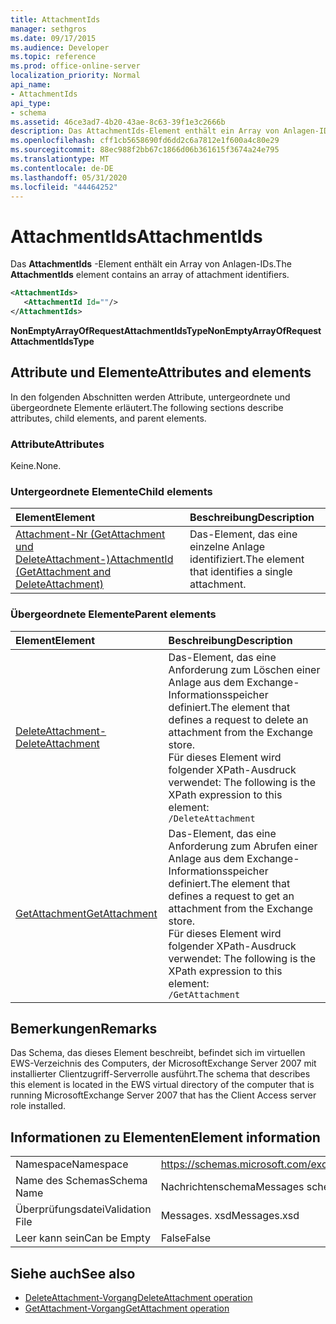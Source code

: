 ```yaml
---
title: AttachmentIds
manager: sethgros
ms.date: 09/17/2015
ms.audience: Developer
ms.topic: reference
ms.prod: office-online-server
localization_priority: Normal
api_name:
- AttachmentIds
api_type:
- schema
ms.assetid: 46ce3ad7-4b20-43ae-8c63-39f1e3c2666b
description: Das AttachmentIds-Element enthält ein Array von Anlagen-IDs.
ms.openlocfilehash: cff1cb5658690fd6dd2c6a7812e1f600a4c80e29
ms.sourcegitcommit: 88ec988f2bb67c1866d06b361615f3674a24e795
ms.translationtype: MT
ms.contentlocale: de-DE
ms.lasthandoff: 05/31/2020
ms.locfileid: "44464252"
---
```

# <a name="attachmentids"></a><span data-ttu-id="e67bb-103">AttachmentIds</span><span class="sxs-lookup"><span data-stu-id="e67bb-103">AttachmentIds</span></span>

<span data-ttu-id="e67bb-104">Das **AttachmentIds** -Element enthält ein Array von Anlagen-IDs.</span><span class="sxs-lookup"><span data-stu-id="e67bb-104">The **AttachmentIds** element contains an array of attachment identifiers.</span></span> 
  
```xml
<AttachmentIds>
   <AttachmentId Id=""/>
</AttachmentIds>
```

 <span data-ttu-id="e67bb-105">**NonEmptyArrayOfRequestAttachmentIdsType**</span><span class="sxs-lookup"><span data-stu-id="e67bb-105">**NonEmptyArrayOfRequestAttachmentIdsType**</span></span>
## <a name="attributes-and-elements"></a><span data-ttu-id="e67bb-106">Attribute und Elemente</span><span class="sxs-lookup"><span data-stu-id="e67bb-106">Attributes and elements</span></span>

<span data-ttu-id="e67bb-107">In den folgenden Abschnitten werden Attribute, untergeordnete und übergeordnete Elemente erläutert.</span><span class="sxs-lookup"><span data-stu-id="e67bb-107">The following sections describe attributes, child elements, and parent elements.</span></span>
  
### <a name="attributes"></a><span data-ttu-id="e67bb-108">Attribute</span><span class="sxs-lookup"><span data-stu-id="e67bb-108">Attributes</span></span>

<span data-ttu-id="e67bb-109">Keine.</span><span class="sxs-lookup"><span data-stu-id="e67bb-109">None.</span></span>
  
### <a name="child-elements"></a><span data-ttu-id="e67bb-110">Untergeordnete Elemente</span><span class="sxs-lookup"><span data-stu-id="e67bb-110">Child elements</span></span>

|<span data-ttu-id="e67bb-111">**Element**</span><span class="sxs-lookup"><span data-stu-id="e67bb-111">**Element**</span></span>|<span data-ttu-id="e67bb-112">**Beschreibung**</span><span class="sxs-lookup"><span data-stu-id="e67bb-112">**Description**</span></span>|
|:-----|:-----|
|[<span data-ttu-id="e67bb-113">Attachment-Nr (GetAttachment und DeleteAttachment-)</span><span class="sxs-lookup"><span data-stu-id="e67bb-113">AttachmentId (GetAttachment and DeleteAttachment)</span></span>](attachmentid-getattachment-and-deleteattachment.md) <br/> |<span data-ttu-id="e67bb-114">Das-Element, das eine einzelne Anlage identifiziert.</span><span class="sxs-lookup"><span data-stu-id="e67bb-114">The element that identifies a single attachment.</span></span>  <br/> |
   
### <a name="parent-elements"></a><span data-ttu-id="e67bb-115">Übergeordnete Elemente</span><span class="sxs-lookup"><span data-stu-id="e67bb-115">Parent elements</span></span>

|<span data-ttu-id="e67bb-116">**Element**</span><span class="sxs-lookup"><span data-stu-id="e67bb-116">**Element**</span></span>|<span data-ttu-id="e67bb-117">**Beschreibung**</span><span class="sxs-lookup"><span data-stu-id="e67bb-117">**Description**</span></span>|
|:-----|:-----|
|[<span data-ttu-id="e67bb-118">DeleteAttachment-</span><span class="sxs-lookup"><span data-stu-id="e67bb-118">DeleteAttachment</span></span>](deleteattachment.md) <br/> |<span data-ttu-id="e67bb-119">Das-Element, das eine Anforderung zum Löschen einer Anlage aus dem Exchange-Informationsspeicher definiert.</span><span class="sxs-lookup"><span data-stu-id="e67bb-119">The element that defines a request to delete an attachment from the Exchange store.</span></span>  <br/> <span data-ttu-id="e67bb-120">Für dieses Element wird folgender XPath-Ausdruck verwendet: </span><span class="sxs-lookup"><span data-stu-id="e67bb-120">The following is the XPath expression to this element:</span></span>  <br/>  `/DeleteAttachment` <br/> |
|[<span data-ttu-id="e67bb-121">GetAttachment</span><span class="sxs-lookup"><span data-stu-id="e67bb-121">GetAttachment</span></span>](getattachment.md) <br/> |<span data-ttu-id="e67bb-122">Das-Element, das eine Anforderung zum Abrufen einer Anlage aus dem Exchange-Informationsspeicher definiert.</span><span class="sxs-lookup"><span data-stu-id="e67bb-122">The element that defines a request to get an attachment from the Exchange store.</span></span>  <br/> <span data-ttu-id="e67bb-123">Für dieses Element wird folgender XPath-Ausdruck verwendet: </span><span class="sxs-lookup"><span data-stu-id="e67bb-123">The following is the XPath expression to this element:</span></span>  <br/>  `/GetAttachment` <br/> |
   
## <a name="remarks"></a><span data-ttu-id="e67bb-124">Bemerkungen</span><span class="sxs-lookup"><span data-stu-id="e67bb-124">Remarks</span></span>

<span data-ttu-id="e67bb-125">Das Schema, das dieses Element beschreibt, befindet sich im virtuellen EWS-Verzeichnis des Computers, der MicrosoftExchange Server 2007 mit installierter Clientzugriff-Serverrolle ausführt.</span><span class="sxs-lookup"><span data-stu-id="e67bb-125">The schema that describes this element is located in the EWS virtual directory of the computer that is running MicrosoftExchange Server 2007 that has the Client Access server role installed.</span></span>
  
## <a name="element-information"></a><span data-ttu-id="e67bb-126">Informationen zu Elementen</span><span class="sxs-lookup"><span data-stu-id="e67bb-126">Element information</span></span>

|||
|:-----|:-----|
|<span data-ttu-id="e67bb-127">Namespace</span><span class="sxs-lookup"><span data-stu-id="e67bb-127">Namespace</span></span>  <br/> |https://schemas.microsoft.com/exchange/services/2006/messages  <br/> |
|<span data-ttu-id="e67bb-128">Name des Schemas</span><span class="sxs-lookup"><span data-stu-id="e67bb-128">Schema Name</span></span>  <br/> |<span data-ttu-id="e67bb-129">Nachrichtenschema</span><span class="sxs-lookup"><span data-stu-id="e67bb-129">Messages schema</span></span>  <br/> |
|<span data-ttu-id="e67bb-130">Überprüfungsdatei</span><span class="sxs-lookup"><span data-stu-id="e67bb-130">Validation File</span></span>  <br/> |<span data-ttu-id="e67bb-131">Messages. xsd</span><span class="sxs-lookup"><span data-stu-id="e67bb-131">Messages.xsd</span></span>  <br/> |
|<span data-ttu-id="e67bb-132">Leer kann sein</span><span class="sxs-lookup"><span data-stu-id="e67bb-132">Can be Empty</span></span>  <br/> |<span data-ttu-id="e67bb-133">False</span><span class="sxs-lookup"><span data-stu-id="e67bb-133">False</span></span>  <br/> |
   
## <a name="see-also"></a><span data-ttu-id="e67bb-134">Siehe auch</span><span class="sxs-lookup"><span data-stu-id="e67bb-134">See also</span></span>

- [<span data-ttu-id="e67bb-135">DeleteAttachment-Vorgang</span><span class="sxs-lookup"><span data-stu-id="e67bb-135">DeleteAttachment operation</span></span>](deleteattachment-operation.md)
- [<span data-ttu-id="e67bb-136">GetAttachment-Vorgang</span><span class="sxs-lookup"><span data-stu-id="e67bb-136">GetAttachment operation</span></span>](getattachment-operation.md)

